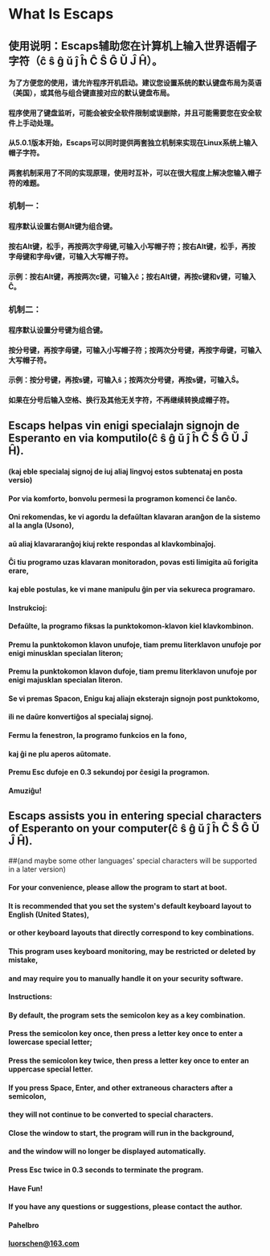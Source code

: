 #  What Is Escaps

## 使用说明：Escaps辅助您在计算机上输入世界语帽子字符（ĉ ŝ ĝ ŭ ĵ ĥ Ĉ Ŝ Ĝ Ŭ Ĵ Ĥ）。
#### 为了方便您的使用，请允许程序开机启动。建议您设置系统的默认键盘布局为英语（美国），或其他与组合键直接对应的默认键盘布局。
#### 程序使用了键盘监听，可能会被安全软件限制或误删除，并且可能需要您在安全软件上手动处理。

#### 从5.0.1版本开始，Escaps可以同时提供两套独立机制来实现在Linux系统上输入帽子字符。
#### 两套机制采用了不同的实现原理，使用时互补，可以在很大程度上解决您输入帽子符的难题。

### 机制一：
#### 程序默认设置右侧Alt键为组合键。
#### 按右Alt键，松手，再按两次字母键,可输入小写帽子符；按右Alt键，松手，再按字母键和字母v键，可输入大写帽子符。
#### 示例：按右Alt键，再按两次c键，可输入ĉ；按右Alt键，再按c键和v键，可输入Ĉ。

### 机制二：
#### 程序默认设置分号键为组合键。
#### 按分号键，再按字母键，可输入小写帽子符；按两次分号键，再按字母键，可输入大写帽子符。
#### 示例：按分号键，再按s键，可输入ŝ；按两次分号键，再按s键，可输入Ŝ。
#### 如果在分号后输入空格、换行及其他无关字符，不再继续转换成帽子符。 

 
 
 

##  Escaps helpas vin enigi specialajn signojn de Esperanto en via komputilo(ĉ ŝ ĝ ŭ ĵ ĥ Ĉ Ŝ Ĝ Ŭ Ĵ Ĥ).
#### (kaj eble specialaj signoj de iuj aliaj lingvoj estos subtenataj en posta versio)

#### Por via komforto, bonvolu permesi la programon komenci ĉe lanĉo.
#### Oni rekomendas, ke vi agordu la defaŭltan klavaran aranĝon de la sistemo al la angla (Usono),
#### aŭ aliaj klavararanĝoj kiuj rekte respondas al klavkombinaĵoj.
#### Ĉi tiu programo uzas klavaran monitoradon, povas esti limigita aŭ forigita erare,
#### kaj eble postulas, ke vi mane manipulu ĝin per via sekureca programaro.
            

#### Instrukcioj:

#### Defaŭlte, la programo fiksas la punktokomon-klavon kiel klavkombinon.

#### Premu la punktokomon klavon unufoje, tiam premu literklavon unufoje por enigi minusklan specialan literon;
#### Premu la punktokomon klavon dufoje, tiam premu literklavon unufoje por enigi majusklan specialan literon.

#### Se vi premas Spacon, Enigu kaj aliajn eksterajn signojn post punktokomo,
#### ili ne daŭre konvertiĝos al specialaj signoj.

#### Fermu la fenestron, la programo funkcios en la fono,
#### kaj ĝi ne plu aperos aŭtomate.

#### Premu Esc dufoje en 0.3 sekundoj por ĉesigi la programon.

#### Amuziĝu!



##  Escaps assists you in entering special characters of Esperanto on your computer(ĉ ŝ ĝ ŭ ĵ ĥ Ĉ Ŝ Ĝ Ŭ Ĵ Ĥ).
##(and maybe some other languages' special characters will be supported in a later version) 

#### For your convenience, please allow the program to start at boot.
#### It is recommended that you set the system's default keyboard layout to English (United States), 
#### or other keyboard layouts that directly correspond to key combinations.
#### This program uses keyboard monitoring, may be restricted or deleted by mistake, 
#### and may require you to manually handle it on your security software.
            

#### Instructions:

#### By default, the program sets the semicolon key as a key combination.

#### Press the semicolon key once, then press a letter key once to enter a lowercase special letter;
#### Press the semicolon key twice, then press a letter key once to enter an uppercase special letter.

#### If you press Space, Enter, and other extraneous characters after a semicolon, 
#### they will not continue to be converted to special characters.

#### Close the window to start, the program will run in the background, 
#### and the window will no longer be displayed automatically. 

#### Press Esc twice in 0.3 seconds to terminate the program.

#### Have Fun! 
#### If you have any questions or suggestions, please contact the author.

#### Pahelbro
#### luorschen@163.com
